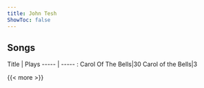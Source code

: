 ```yaml
---
title: John Tesh
ShowToc: false
---
```


## Songs
Title | Plays 
----- | ----- : 
Carol Of The Bells|30
Carol of the Bells|3

{{< more >}}